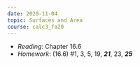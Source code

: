 ```yaml
---
date: 2020-11-04
topic: Surfaces and Area
course: calc3_fa20
---
```


- *Reading*: Chapter 16.6
- *Homework*: (16.6) #1, 3, 5, 19, ***21***, 23, ***25***


